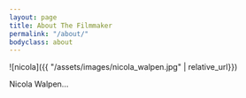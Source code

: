 ```yaml
---
layout: page
title: About The Filmmaker
permalink: "/about/"
bodyclass: about
---
```

![nicola]({{ "/assets/images/nicola_walpen.jpg" | relative_url}})

Nicola Walpen...
